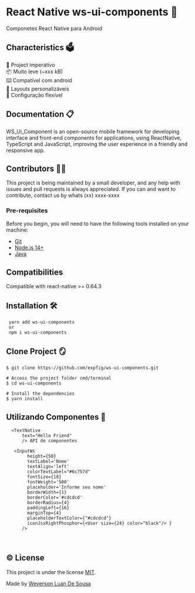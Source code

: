 # React Native ws-ui-components 🎯

  Componetes React Native para Android

## Characteristics 🗳️

🚀 Project imperativo </br>
📦 Muito leve (~xxx kB)  </br>
⌨️  Compatível com android  </br>
🎨 Layouts personalizáveis  </br>
🔧 Configuração flexível  </br>

## Documentation 📋

  WS_Ui_Component is an open-source mobile framework for developing interface and front-end components for applications, using ReactNative, TypeScript and JavaScript, improving the user experience in a friendly and responsive app.

## Contributors 👩‍💻

This project is being maintained by a small developer, and any help with issues and pull requests is always appreciated. If you can and want to contribute, contact us by whats (xx) xxxx-xxxx

### Pre-requisites

Before you begin, you will need to have the following tools installed on your machine:

- [Git](https://git-scm.com)
- [Node.js 14+](https://nodejs.org/en/)
- [Java](https://www.java.com/pt-BR/download/manual.jsp)

## Compatibilities

 Compatible with react-native >= 0.64.3

## Installation 🛠️

```
 yarn add ws-ui-components
 or 
 npm i ws-ui-components
```

## Clone Project 🪞

```# Clone this repository
$ git clone https://github.com/expfig/ws-ui-components.git

# Access the project folder cmd/terminal
$ cd ws-ui-components

# Install the dependencies
$ yarn install

```

## Utilizando Componentes 🎇

```
  <TextNative 
      text="Hello Friend"
      /> API de componentes

   <InputWs 
        height={50}
        textLabel='Nome'
        textAlign='left'
        colorTextLabel="#6c757d"
        fontSize={18}
        fontWeight='500'
        placeholder='Informe seu nome'
        borderWidth={1}
        borderColor='#cdcdcd'
        borderRadius={4}
        paddingLeft={16}
        marginTop={4}
        placeholderTextColor={"#cdcdcd"}
        iconJsxRightPhosphor={<User size={24} color="black"/> }
      />
```

&nbsp;

<!--- Describe the project license --->

## ©️ License

This project is under the license [MIT](./LICENSE).

Made by [Weverson Luan De Sousa](https://www.linkedin.com/in/weverson-luan-de-sousa-1969a81b0/)
